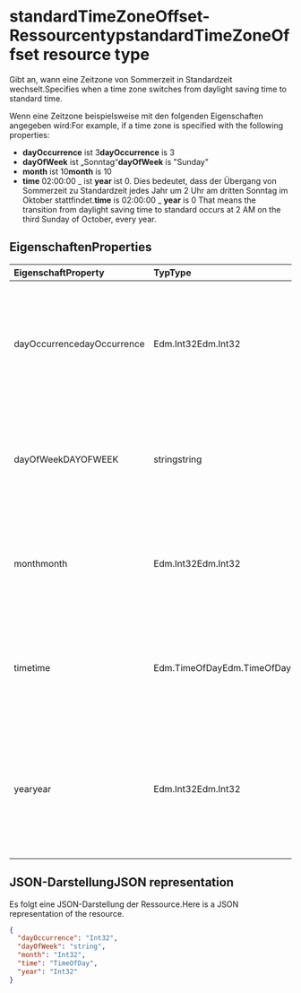 # <a name="standardtimezoneoffset-resource-type"></a><span data-ttu-id="d0b3a-101">standardTimeZoneOffset-Ressourcentyp</span><span class="sxs-lookup"><span data-stu-id="d0b3a-101">standardTimeZoneOffset resource type</span></span>

<span data-ttu-id="d0b3a-102">Gibt an, wann eine Zeitzone von Sommerzeit in Standardzeit wechselt.</span><span class="sxs-lookup"><span data-stu-id="d0b3a-102">Specifies when a time zone switches from daylight saving time to standard time.</span></span>

<span data-ttu-id="d0b3a-103">Wenn eine Zeitzone beispielsweise mit den folgenden Eigenschaften angegeben wird:</span><span class="sxs-lookup"><span data-stu-id="d0b3a-103">For example, if a time zone is specified with the following properties:</span></span>

- <span data-ttu-id="d0b3a-104">**dayOccurrence** ist 3</span><span class="sxs-lookup"><span data-stu-id="d0b3a-104">**dayOccurrence** is 3</span></span>
- <span data-ttu-id="d0b3a-105">**dayOfWeek** ist „Sonntag“</span><span class="sxs-lookup"><span data-stu-id="d0b3a-105">**dayOfWeek** is "Sunday"</span></span>
- <span data-ttu-id="d0b3a-106">**month** ist 10</span><span class="sxs-lookup"><span data-stu-id="d0b3a-106">**month** is 10</span></span>
- <span data-ttu-id="d0b3a-107">**time** 02:00:00 _ ist **year** ist 0. Dies bedeutet, dass der Übergang von Sommerzeit zu Standardzeit jedes Jahr um 2 Uhr am dritten Sonntag im Oktober stattfindet.</span><span class="sxs-lookup"><span data-stu-id="d0b3a-107">**time** is 02:00:00 _ **year** is 0 That means the transition from daylight saving time to standard occurs at 2 AM on the third Sunday of October, every year.</span></span>

## <a name="properties"></a><span data-ttu-id="d0b3a-108">Eigenschaften</span><span class="sxs-lookup"><span data-stu-id="d0b3a-108">Properties</span></span>
| <span data-ttu-id="d0b3a-109">Eigenschaft</span><span class="sxs-lookup"><span data-stu-id="d0b3a-109">Property</span></span>     | <span data-ttu-id="d0b3a-110">Typ</span><span class="sxs-lookup"><span data-stu-id="d0b3a-110">Type</span></span>   |<span data-ttu-id="d0b3a-111">Beschreibung</span><span class="sxs-lookup"><span data-stu-id="d0b3a-111">Description</span></span>|
|:---------------|:--------|:----------|
| <span data-ttu-id="d0b3a-112">dayOccurrence</span><span class="sxs-lookup"><span data-stu-id="d0b3a-112">dayOccurrence</span></span> | <span data-ttu-id="d0b3a-113">Edm.Int32</span><span class="sxs-lookup"><span data-stu-id="d0b3a-113">Edm.Int32</span></span> | <span data-ttu-id="d0b3a-114">Stellt das n-te Vorkommen des Wochentags dar, an dem der Übergang von Sommerzeit zu Standardzeit erfolgt.</span><span class="sxs-lookup"><span data-stu-id="d0b3a-114">Represents the nth occurrence of the day of week that the transition from daylight saving time to standard time occurs.</span></span> |
| <span data-ttu-id="d0b3a-115">dayOfWeek</span><span class="sxs-lookup"><span data-stu-id="d0b3a-115">DAYOFWEEK</span></span> | <span data-ttu-id="d0b3a-116">string</span><span class="sxs-lookup"><span data-stu-id="d0b3a-116">string</span></span> | <span data-ttu-id="d0b3a-117">Stellt den Wochentag dar, an dem der Übergang von Sommerzeit zu Standardzeit erfolgt.</span><span class="sxs-lookup"><span data-stu-id="d0b3a-117">Represents the day of the week when the transition from daylight saving time to standard time.</span></span> |
| <span data-ttu-id="d0b3a-118">month</span><span class="sxs-lookup"><span data-stu-id="d0b3a-118">month</span></span> | <span data-ttu-id="d0b3a-119">Edm.Int32</span><span class="sxs-lookup"><span data-stu-id="d0b3a-119">Edm.Int32</span></span> | <span data-ttu-id="d0b3a-120">Stellt den Monat dar, an dem der Übergang von Sommerzeit zu Standardzeit erfolgt.</span><span class="sxs-lookup"><span data-stu-id="d0b3a-120">Represents the month of the year when the transition from daylight saving time to standard time occurs.</span></span> |
| <span data-ttu-id="d0b3a-121">time</span><span class="sxs-lookup"><span data-stu-id="d0b3a-121">time</span></span> | <span data-ttu-id="d0b3a-122">Edm.TimeOfDay</span><span class="sxs-lookup"><span data-stu-id="d0b3a-122">Edm.TimeOfDay</span></span> | <span data-ttu-id="d0b3a-123">Stellt die Uhrzeit dar, zu der der Übergang von Sommerzeit zu Standardzeit erfolgt.</span><span class="sxs-lookup"><span data-stu-id="d0b3a-123">Represents the time of day when the transition from daylight saving time to standard time occurs.</span></span> |
| <span data-ttu-id="d0b3a-124">year</span><span class="sxs-lookup"><span data-stu-id="d0b3a-124">year</span></span> | <span data-ttu-id="d0b3a-125">Edm.Int32</span><span class="sxs-lookup"><span data-stu-id="d0b3a-125">Edm.Int32</span></span> | <span data-ttu-id="d0b3a-126">Stellt dar, wie häufig der Wechsel von Sommerzeit zu Standardzeit in einem Jahr erfolgt.</span><span class="sxs-lookup"><span data-stu-id="d0b3a-126">Represents how frequently in terms of years the change from daylight saving time to standard time occurs.</span></span> <span data-ttu-id="d0b3a-127">Der Wert 0 bedeutet z. B. jedes Jahr.</span><span class="sxs-lookup"><span data-stu-id="d0b3a-127">For example, a value of 0 means every year.</span></span>|


## <a name="json-representation"></a><span data-ttu-id="d0b3a-128">JSON-Darstellung</span><span class="sxs-lookup"><span data-stu-id="d0b3a-128">JSON representation</span></span>

<span data-ttu-id="d0b3a-129">Es folgt eine JSON-Darstellung der Ressource.</span><span class="sxs-lookup"><span data-stu-id="d0b3a-129">Here is a JSON representation of the resource.</span></span>

<!-- {
  "blockType": "resource",
  "optionalProperties": [

  ],
  "@odata.type": "microsoft.graph.standardTimeZoneOffset"
}-->

```json
{
  "dayOccurrence": "Int32",
  "dayOfWeek": "string",
  "month": "Int32",
  "time": "TimeOfDay",
  "year": "Int32"
}

```

<!-- uuid: 8fcb5dbc-d5aa-4681-8e31-b001d5168d79
2015-10-25 14:57:30 UTC -->
<!-- {
  "type": "#page.annotation",
  "description": "standardTimeZoneOffset resource",
  "keywords": "",
  "section": "documentation",
  "tocPath": ""
}-->